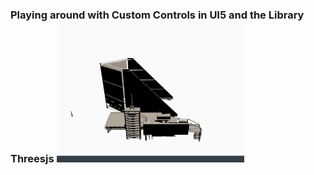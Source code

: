 <h3> Playing around with Custom Controls in UI5 and the Library Threesjs

<img width="300px" src="./img/example.png">